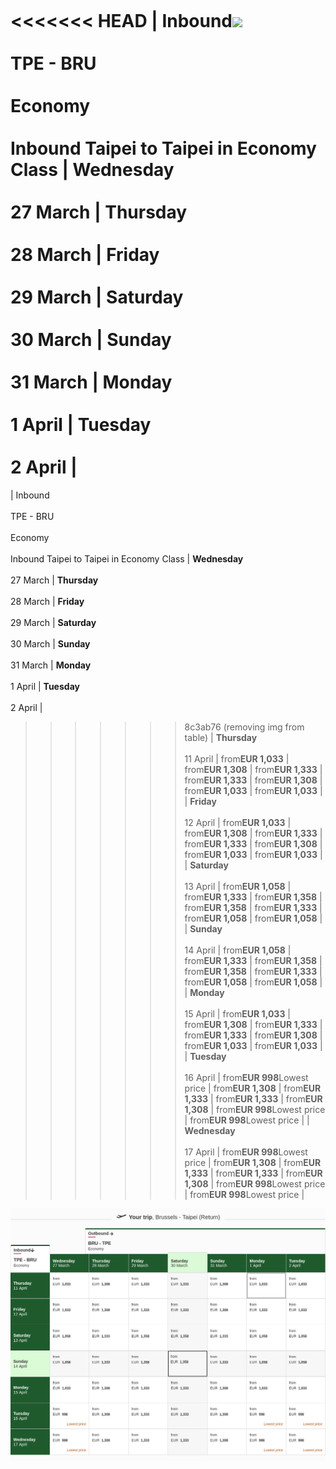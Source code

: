|     |     |     |     |     |     |     |     |
| --- | --- | --- | --- | --- | --- | --- | --- |
<<<<<<< HEAD
| Inbound![](https://fly2.ekstatic.net/Images/farebrand_refresh/arrow-down@2x.png)<br><br>TPE - BRU<br><br>Economy<br><br>Inbound Taipei to Taipei in Economy Class | **Wednesday**<br><br>27 March | **Thursday**<br><br>28 March | **Friday**<br><br>29 March | **Saturday**<br><br>30 March | **Sunday**<br><br>31 March | **Monday**<br><br>1 April | **Tuesday**<br><br>2 April |
=======
| Inbound<br><br>TPE - BRU<br><br>Economy<br><br>Inbound Taipei to Taipei in Economy Class | **Wednesday**<br><br>27 March | **Thursday**<br><br>28 March | **Friday**<br><br>29 March | **Saturday**<br><br>30 March | **Sunday**<br><br>31 March | **Monday**<br><br>1 April | **Tuesday**<br><br>2 April |
>>>>>>> 8c3ab76 (removing img from table)
| **Thursday**<br><br>11 April | from**EUR 1,033** | from**EUR 1,308** | from**EUR 1,333** | from**EUR 1,333** | from**EUR 1,308** | from**EUR 1,033** | from**EUR 1,033** |
| **Friday**<br><br>12 April | from**EUR 1,033** | from**EUR 1,308** | from**EUR 1,333** | from**EUR 1,333** | from**EUR 1,308** | from**EUR 1,033** | from**EUR 1,033** |
| **Saturday**<br><br>13 April | from**EUR 1,058** | from**EUR 1,333** | from**EUR 1,358** | from**EUR 1,358** | from**EUR 1,333** | from**EUR 1,058** | from**EUR 1,058** |
| **Sunday**<br><br>14 April | from**EUR 1,058** | from**EUR 1,333** | from**EUR 1,358** | from**EUR 1,358** | from**EUR 1,333** | from**EUR 1,058** | from**EUR 1,058** |
| **Monday**<br><br>15 April | from**EUR 1,033** | from**EUR 1,308** | from**EUR 1,333** | from**EUR 1,333** | from**EUR 1,308** | from**EUR 1,033** | from**EUR 1,033** |
| **Tuesday**<br><br>16 April | from**EUR 998**Lowest price | from**EUR 1,308** | from**EUR 1,333** | from**EUR 1,333** | from**EUR 1,308** | from**EUR 998**Lowest price | from**EUR 998**Lowest price |
| **Wednesday**<br><br>17 April | from**EUR 998**Lowest price | from**EUR 1,308** | from**EUR 1,333** | from**EUR 1,333** | from**EUR 1,308** | from**EUR 998**Lowest price | from**EUR 998**Lowest price |

![](emirates.png)